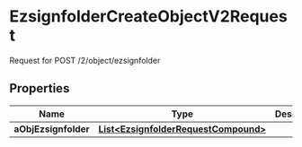 

# EzsignfolderCreateObjectV2Request

Request for POST /2/object/ezsignfolder

## Properties

| Name | Type | Description | Notes |
|------------ | ------------- | ------------- | -------------|
|**aObjEzsignfolder** | [**List&lt;EzsignfolderRequestCompound&gt;**](EzsignfolderRequestCompound.md) |  |  |



